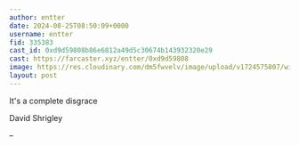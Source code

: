 ```yaml
---
author: entter
date: 2024-08-25T08:50:09+0000
username: entter
fid: 335383
cast_id: 0xd9d59808b86e6812a49d5c30674b143932320e29
cast: https://farcaster.xyz/entter/0xd9d59808
image: https://res.cloudinary.com/dm5fwvelv/image/upload/v1724575807/wildcard/fs5qfxrn5uwztlrjunvm.jpg
layout: post
---
```


It's a complete disgrace

David Shrigley

–

<img src='https://res.cloudinary.com/dm5fwvelv/image/upload/v1724575807/wildcard/fs5qfxrn5uwztlrjunvm.jpg' alt='' referrerpolicy='no-referrer'/>
